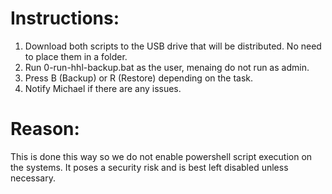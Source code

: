 # Instructions:
1. Download both scripts to the USB drive that will be distributed. No need to place them in a folder.
2. Run 0-run-hhl-backup.bat as the user, menaing do not run as admin.
3. Press B (Backup) or R (Restore) depending on the task.
4. Notify Michael if there are any issues.

# Reason:
This is done this way so we do not enable powershell script execution on the systems. It poses a security risk and is best left disabled unless necessary.
